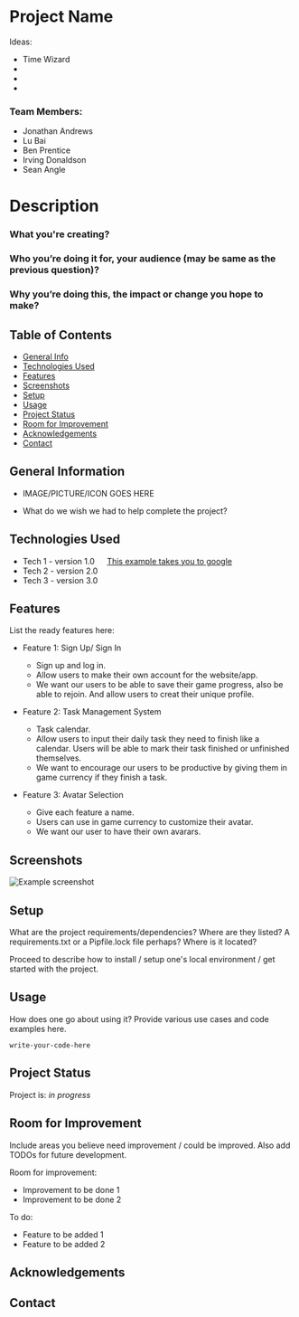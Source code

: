 # Project Name

Ideas:

- Time Wizard
- &nbsp;
- &nbsp;
- &nbsp;

	
### Team Members:
- Jonathan Andrews
- Lu Bai 
- Ben Prentice
- Irving Donaldson
- Sean Angle


# Description 

### What you're creating?

### Who you’re doing it for, your audience (may be same as the previous question)?

### Why you’re doing this, the impact or change you hope to make?



## Table of Contents
* [General Info](#general-information)
* [Technologies Used](#technologies-used)
* [Features](#features)
* [Screenshots](#screenshots)
* [Setup](#setup)
* [Usage](#usage)
* [Project Status](#project-status)
* [Room for Improvement](#room-for-improvement)
* [Acknowledgements](#acknowledgements)
* [Contact](#contact)
<!-- * [License](#license) -->

## General Information

- IMAGE/PICTURE/ICON GOES HERE 
	
- What do we wish we had to help complete the project?

## Technologies Used
- Tech 1 - version 1.0 &emsp; [This example takes you to google](https://www.google.com)
- Tech 2 - version 2.0
- Tech 3 - version 3.0


## Features
List the ready features here:

- Feature 1: Sign Up/ Sign In
	- Sign up and log in.
	- Allow users to make their own account for the website/app.
	- We want our users to be able to save their game progress, also be able to rejoin. And allow users to creat their unique profile.
	
- Feature 2: Task Management System
	- Task calendar.
	- Allow users to input their daily task they need to finish like a calendar. Users will be able to mark their task finished or unfinished themselves.
	- We want to encourage our users to be productive by giving them in game currency if they finish a task.
	
- Feature 3: Avatar Selection
	- Give each feature a name.
	- Users can use in game currency to customize their avatar.
	- We want our user to have their own avarars.


## Screenshots
![Example screenshot](./img/screenshot.png)
<!-- If you have screenshots you'd like to share, include them here. -->


## Setup
What are the project requirements/dependencies? Where are they listed? A requirements.txt or a Pipfile.lock file perhaps? Where is it located?

Proceed to describe how to install / setup one's local environment / get started with the project.


## Usage
How does one go about using it?
Provide various use cases and code examples here.

`write-your-code-here`


## Project Status
Project is: _in progress_


## Room for Improvement
Include areas you believe need improvement / could be improved. Also add TODOs for future development.

Room for improvement:
- Improvement to be done 1
- Improvement to be done 2

To do:
- Feature to be added 1
- Feature to be added 2


## Acknowledgements



## Contact



<!-- Optional -->
<!-- ## License -->
<!-- This project is open source and available under the [... License](). -->

<!-- You don't have to include all sections - just the one's relevant to your project -->